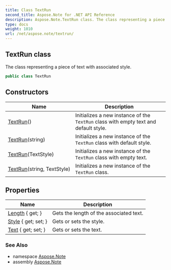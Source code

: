 ```yaml
---
title: Class TextRun
second_title: Aspose.Note for .NET API Reference
description: Aspose.Note.TextRun class. The class representing a piece of text with associated style
type: docs
weight: 1010
url: /net/aspose.note/textrun/
---
```

## TextRun class

The class representing a piece of text with associated style.

```csharp
public class TextRun
```

## Constructors

| Name | Description |
| --- | --- |
| [TextRun](textrun/#constructor)() | Initializes a new instance of the `TextRun` class with empty text and default style. |
| [TextRun](textrun/#constructor_2)(string) | Initializes a new instance of the `TextRun` class with default style. |
| [TextRun](textrun/#constructor_1)(TextStyle) | Initializes a new instance of the `TextRun` class with empty text. |
| [TextRun](textrun/#constructor_3)(string, TextStyle) | Initializes a new instance of the `TextRun` class. |

## Properties

| Name | Description |
| --- | --- |
| [Length](../../aspose.note/textrun/length/) { get; } | Gets the length of the associated text. |
| [Style](../../aspose.note/textrun/style/) { get; set; } | Gets or sets the style. |
| [Text](../../aspose.note/textrun/text/) { get; set; } | Gets or sets the text. |

### See Also

* namespace [Aspose.Note](../../aspose.note/)
* assembly [Aspose.Note](../../)


